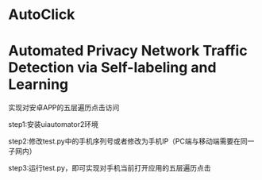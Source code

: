 # AutoClick

# Automated Privacy Network Traffic Detection via Self-labeling and Learning

实现对安卓APP的五层遍历点击访问

step1:安装uiautomator2环境

step2:修改test.py中的手机序列号或者修改为手机IP（PC端与移动端需要在同一子网内）

step3:运行test.py，即可实现对手机当前打开应用的五层遍历点击

